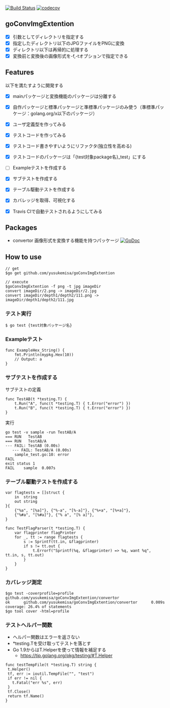 [![Build Status](https://travis-ci.org/yusukemisa/goConvImgExtention.svg?branch=master)](https://travis-ci.org/yusukemisa/goConvImgExtention)
[![codecov](https://codecov.io/gh/yusukemisa/goConvImgExtention/branch/master/graph/badge.svg)](https://codecov.io/gh/yusukemisa/goConvImgExtention)
## goConvImgExtention
* [x] 引数としてディレクトリを指定する
* [x] 指定したディレクトリ以下のJPGファイルをPNGに変換
* [x] ディレクトリ以下は再帰的に処理する
* [x] 変換前と変換後の画像形式を-f,-tオプションで指定できる

## Features
以下を満たすように開発する
* [x] mainパッケージと変換機能のパッケージは分離する
* [x] 自作パッケージと標準パッケージと準標準パッケージのみ使う（準標準パッケージ：golang.org/x以下のパッケージ）
* [x] ユーザ定義型を作ってみる
* [x] テストコードを作ってみる
* [x] テストコード書きやすいようにリファクタ(独立性を高める)
* [x] テストコードのパッケージは「{test対象package名}_test」にする
* [ ] Exampleテストを作成する
* [x] サブテストを作成する
* [x] テーブル駆動テストを作成する
* [x] カバレッジを取得、可視化する


* [x] Travis CIで自動テストされるようにしてみる


## Packages
* convertor 画像形式を変換する機能を持つパッケージ
[![GoDoc](https://godoc.org/github.com/yusukemisa/goConvImgExtention/convertor?status.svg)](https://godoc.org/github.com/yusukemisa/goConvImgExtention/convertor)


## How to use

```
// get
$go get github.com/yusukemisa/goConvImgExtention

// execute
$goConvImgExtention -f png -t jpg imageDir
convert imageDir/2.png -> imageDir/2.jpg
convert imageDir/depth1/depth2/111.png -> imageDir/depth1/depth2/111.jpg
```

### テスト実行
```
$ go test {test対象パッケージ名}
```

### Exampleテスト
```
func ExampleHex_String() {
	fmt.Println(mypkg.Hex(10))
	// Output: a
}
```

### サブテストを作成する
サブテストの定義
```
func TestAB(t *testing.T) {
	t.Run("A", func(t *testing.T) { t.Error("error") })
	t.Run("B", func(t *testing.T) { t.Error("error") })
}
```
実行
```
go test -v sample -run TestAB/A
=== RUN   TestAB
=== RUN   TestAB/A
--- FAIL: TestAB (0.00s)
   --- FAIL: TestAB/A (0.00s)
   	sample_test.go:10: error
FAIL
exit status 1
FAIL	sample	0.007s
```
### テーブル駆動テストを作成する

```
var flagtests = []struct {
	in  string
	out string
}{
	{"%a", "[%a]"}, {"%-a", "[%-a]"}, {"%+a", "[%+a]"},
	{"%#a", "[%#a]"}, {"% a", "[% a]"},
}

func TestFlagParser(t *testing.T) {
	var flagprinter flagPrinter
	for _, tt := range flagtests {
		s := Sprintf(tt.in, &flagprinter)
		if s != tt.out {
			t.Errorf("Sprintf(%q, &flagprinter) => %q, want %q", tt.in, s, tt.out)
		}
	}
}
```

### カバレッジ測定
```
$go test -coverprofile=profile github.com/yusukemisa/goConvImgExtention/convertor
ok      github.com/yusukemisa/goConvImgExtention/convertor      0.009s  coverage: 26.4% of statements
$go tool cover -html=profile
```


### テストヘルパー関数
* ヘルパー関数はエラーを返さない
* *testing.Tを受け取ってテストを落とす
* Go 1.9からはT.Helperを使って情報を補足する
  * https://tip.golang.org/pkg/testing/#T.Helper

```
func testTempFile(t *testing.T) string {
 t.Helper()
 tf, err := ioutil.TempFile("", "test")
 if err != nil {
   t.Fatal("err %s", err)
 }
 tf.Close()
 return tf.Name()
}
```
